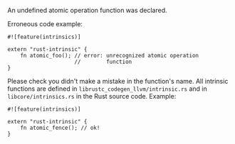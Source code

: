 An undefined atomic operation function was declared.

Erroneous code example:

```compile_fail,E0092
#![feature(intrinsics)]

extern "rust-intrinsic" {
    fn atomic_foo(); // error: unrecognized atomic operation
                     //        function
}
```

Please check you didn't make a mistake in the function's name. All intrinsic
functions are defined in `librustc_codegen_llvm/intrinsic.rs` and in
`libcore/intrinsics.rs` in the Rust source code. Example:

```
#![feature(intrinsics)]

extern "rust-intrinsic" {
    fn atomic_fence(); // ok!
}
```

